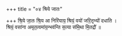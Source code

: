 +++
title = "०४ श्रिये जातः"

+++
श्रि॒ये जा॒तः श्रि॒य आ निरि॑याय॒ श्रियं॒ वयो॑ जरि॒तृभ्यो॑ दधाति ।  
श्रियं॒ वसा॑ना अमृत॒त्वमा॑य॒न्भव॑न्ति स॒त्या स॑मि॒था मि॒तद्रौ॑ ॥